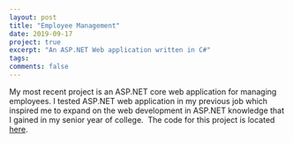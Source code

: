 ```yaml
---
layout: post
title: "Employee Management"
date: 2019-09-17
project: true
excerpt: "An ASP.NET Web application written in C#"
tags: 
comments: false
---
```


My most recent project is an ASP.NET core web application for managing employees. I tested ASP.NET web application in my previous job which inspired me to expand on the web development in ASP.NET knowledge that I gained in my senior year of college. 
The code for this project is located <a href ="https://github.com/malorydodge/EmployeeManagement">here</a>.

